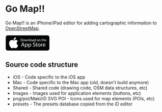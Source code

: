 
# Go Map!!

Go Map!! is an iPhone/iPad editor for adding cartographic information to [OpenStreetMap][1].

[![Download on the App Store badge][2]][3]

## Source code structure

* iOS - Code specific to the iOS app
* Mac - Code specific to the Mac app (old, doesn't build anymore)
* Shared - Shared code (drawing code, OSM data structures, etc)
* Images - Images used for application elements (buttons, etc)
* png/poi/Maki/iD SVG POI - Icons used for map elements (POIs, etc)
* presets - The presets database copied from the iD editor

[1]: https://www.openstreetmap.org
[2]: download-on-the-app-store.png
[3]: https://itunes.apple.com/app/id592990211
